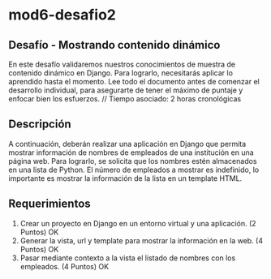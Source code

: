# mod6-desafio2
## Desafío - Mostrando contenido dinámico
En este desafío validaremos nuestros conocimientos de muestra de contenido dinámico en
Django. Para lograrlo, necesitarás aplicar lo aprendido hasta el momento.
Lee todo el documento antes de comenzar el desarrollo individual, para asegurarte de tener
el máximo de puntaje y enfocar bien los esfuerzos.
// Tiempo asociado: 2 horas cronológicas

## Descripción
A continuación, deberán realizar una aplicación en Django que permita mostrar información
de nombres de empleados de una institución en una página web. Para lograrlo, se solicita
que los nombres estén almacenados en una lista de Python. El número de empleados a
mostrar es indefinido, lo importante es mostrar la información de la lista en un template
HTML.

## Requerimientos
1. Crear un proyecto en Django en un entorno virtual y una aplicación.
(2 Puntos) OK
2. Generar la vista, url y template para mostrar la información en la web.
(4 Puntos) OK
3. Pasar mediante contexto a la vista el listado de nombres con los empleados.
(4 Puntos) OK
